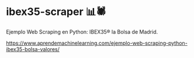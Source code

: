 # ibex35-scraper 📊🕷️
Ejemplo Web Scraping en Python: IBEX35® la Bolsa de Madrid.

https://www.aprendemachinelearning.com/ejemplo-web-scraping-python-ibex35-bolsa-valores/
